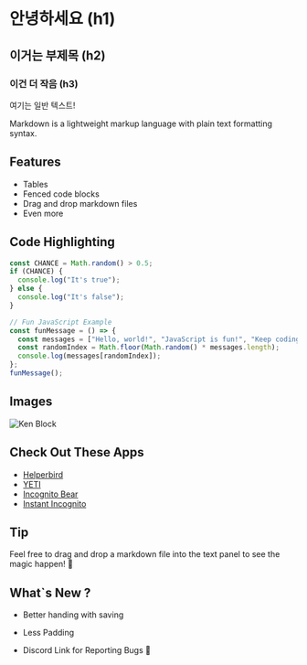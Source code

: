 # 안녕하세요 (h1)
## 이거는 부제목 (h2)
### 이건 더 작음 (h3)
여기는 일반 텍스트!

Markdown is a lightweight markup language with plain text formatting syntax.

## Features

- Tables
- Fenced code blocks
- Drag and drop markdown files
- Even more

## Code Highlighting

```javascript
const CHANCE = Math.random() > 0.5;
if (CHANCE) {
  console.log("It's true");
} else {
  console.log("It's false");
}

// Fun JavaScript Example
const funMessage = () => {
  const messages = ["Hello, world!", "JavaScript is fun!", "Keep coding!"];
  const randomIndex = Math.floor(Math.random() * messages.length);
  console.log(messages[randomIndex]);
};
funMessage();
```

## Images

![Ken Block](https://i.ytimg.com/vi/esBYZjbz1zw/maxresdefault.jpg 'Ken Block rip')

## Check Out These Apps

- [Helperbird](https://www.helperbird.com/)
- [YETI](https://chromewebstore.google.com/detail/yeti-remove-google-search/oabpkkceeoccgofdohlalinahlcpmkeh)
- [Incognito Bear](https://www.incognitomode.app/)
- [Instant Incognito](https://chromewebstore.google.com/detail/instant-incognito/nmpkielhmiedcangemghlabbhadpmkij)

## Tip

Feel free to drag and drop a markdown file into the text panel to see the magic happen! 🎉
 

## What`s New ?

 - Better handing with saving 

 - Less Padding 

 -  Discord Link for Reporting Bugs 🎉
 
